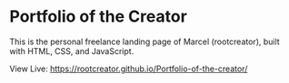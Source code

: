 # Portfolio of the Creator

This is the personal freelance landing page of Marcel (rootcreator), built with HTML, CSS, and JavaScript.

View Live: https://rootcreator.github.io/Portfolio-of-the-creator/
